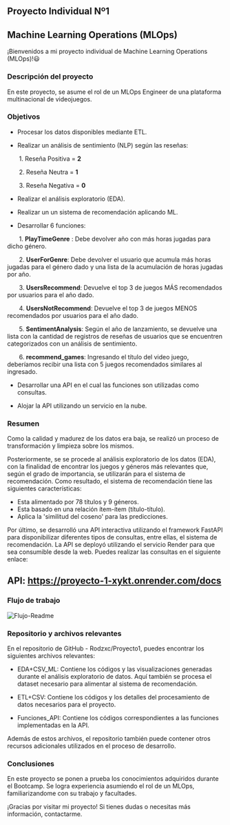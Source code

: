 ## Proyecto Individual Nº1
## Machine Learning Operations (MLOps)

¡Bienvenidos a mi proyecto individual de Machine Learning Operations (MLOps)!:smiley:

### Descripción del proyecto

En este proyecto, se asume el rol de un MLOps Engineer de una plataforma multinacional de videojuegos.

### Objetivos

- Procesar los datos disponibles mediante ETL.

- Realizar un análisis de sentimiento (NLP) según las reseñas:

 &nbsp;&nbsp;&nbsp;&nbsp;&nbsp;&nbsp; 1. Reseña Positiva = **2**

 &nbsp;&nbsp;&nbsp;&nbsp;&nbsp;&nbsp; 2. Reseña Neutra = **1**

 &nbsp;&nbsp;&nbsp;&nbsp;&nbsp;&nbsp; 3. Reseña Negativa = **0**

- Realizar el análisis exploratorio (EDA).

- Realizar un  un sistema de recomendación aplicando ML.

- Desarrollar 6 funciones:

 &nbsp;&nbsp;&nbsp;&nbsp;&nbsp;&nbsp; 1. **PlayTimeGenre** : Debe devolver año con más horas jugadas para dicho género.

 &nbsp;&nbsp;&nbsp;&nbsp;&nbsp;&nbsp; 2. **UserForGenre**: Debe devolver el usuario que acumula más horas jugadas para el género dado y una lista de la acumulación de horas jugadas por año.

 &nbsp;&nbsp;&nbsp;&nbsp;&nbsp;&nbsp; 3. **UsersRecommend**: Devuelve el top 3 de juegos MÁS recomendados por usuarios para el año dado.

 &nbsp;&nbsp;&nbsp;&nbsp;&nbsp;&nbsp; 4. **UsersNotRecommend**: Devuelve el top 3 de juegos MENOS recomendados por usuarios para el año dado.

 &nbsp;&nbsp;&nbsp;&nbsp;&nbsp;&nbsp; 5. **SentimentAnalysis**: Según el año de lanzamiento, se devuelve una lista con la cantidad de registros de reseñas de usuarios que se encuentren categorizados con un análisis de sentimiento.

 &nbsp;&nbsp;&nbsp;&nbsp;&nbsp;&nbsp; 6. **recommend_games**: Ingresando el título del video juego, deberíamos recibir una lista con 5 juegos recomendados similares al ingresado.

- Desarrollar una API  en el cual las funciones son utilizadas como consultas.

- Alojar la API utilizando un servicio en la nube.

### Resumen

Como la calidad y madurez de los datos era baja, se realizó un proceso de transformación y limpieza sobre los mismos.

Posteriormente, se se procede al análisis exploratorio de los datos (EDA), con la finalidad de encontrar los juegos y géneros más relevantes que, según el grado de importancia, se utilizarán para el sistema de recomendación.
Como resultado, el sistema de recomendación tiene las siguientes características:

- Esta alimentado por 78 títulos y 9 géneros.
- Esta basado en una relación ítem-ítem (título-título).
- Aplica la 'similitud del coseno' para las predicciones.

Por último, se desarrolló una API interactiva utilizando el framework FastAPI para disponibilizar  diferentes tipos de consultas, entre ellas, el sistema de recomendación. 
La API se deployó utilizando el servicio Render para que sea consumible desde la web. 
Puedes realizar las consultas en el siguiente enlace:

## API: https://proyecto-1-xykt.onrender.com/docs

### Flujo de trabajo

![Flujo-Readme](https://github.com/Rodzxc/Proyecto1/assets/133074545/d493178f-5172-4001-8430-54c64ba1671f)

### Repositorio y archivos relevantes

En el repositorio de GitHub - Rodzxc/Proyecto1, puedes encontrar los siguientes archivos relevantes:

- EDA+CSV_ML: Contiene los códigos y las visualizaciones generadas durante el análisis exploratorio de datos. Aquí también se procesa el dataset necesario para alimentar al sistema de recomendación.

- ETL+CSV: Contiene los códigos y los detalles del procesamiento de datos necesarios para el proyecto.

- Funciones_API: Contiene los códigos correspondientes a las funciones implementadas en la API.

Además de estos archivos, el repositorio también puede contener otros recursos  adicionales utilizados en el proceso de desarrollo.

### Conclusiones

En este proyecto se ponen a prueba los conocimientos adquiridos durante el Bootcamp.
Se logra experiencia asumiendo el rol de un MLOps, familiarizandome con su trabajo y facultades.

¡Gracias por visitar mi proyecto! 
Si tienes dudas o necesitas más información, contactarme.
